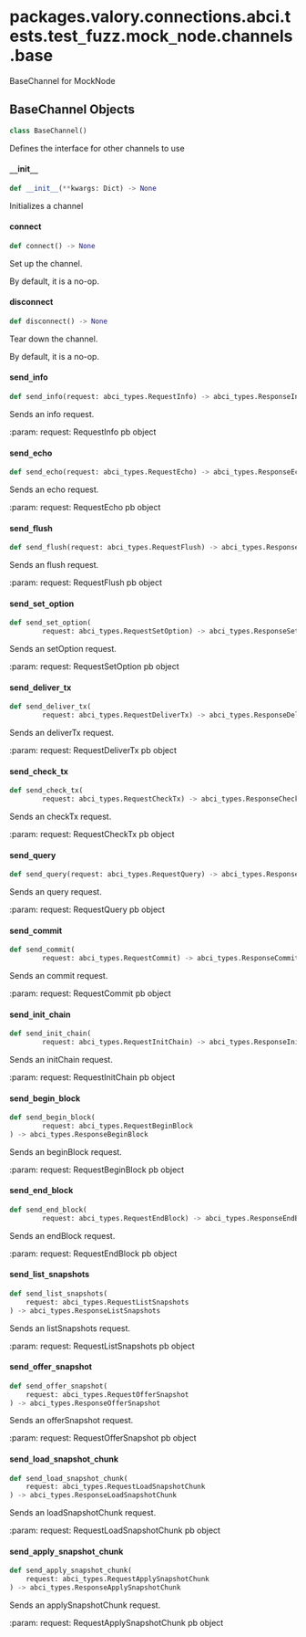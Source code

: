 <a id="packages.valory.connections.abci.tests.test_fuzz.mock_node.channels.base"></a>

# packages.valory.connections.abci.tests.test`_`fuzz.mock`_`node.channels.base

BaseChannel for MockNode

<a id="packages.valory.connections.abci.tests.test_fuzz.mock_node.channels.base.BaseChannel"></a>

## BaseChannel Objects

```python
class BaseChannel()
```

Defines the interface for other channels to use

<a id="packages.valory.connections.abci.tests.test_fuzz.mock_node.channels.base.BaseChannel.__init__"></a>

#### `__`init`__`

```python
def __init__(**kwargs: Dict) -> None
```

Initializes a channel

<a id="packages.valory.connections.abci.tests.test_fuzz.mock_node.channels.base.BaseChannel.connect"></a>

#### connect

```python
def connect() -> None
```

Set up the channel.

By default, it is a no-op.

<a id="packages.valory.connections.abci.tests.test_fuzz.mock_node.channels.base.BaseChannel.disconnect"></a>

#### disconnect

```python
def disconnect() -> None
```

Tear down the channel.

By default, it is a no-op.

<a id="packages.valory.connections.abci.tests.test_fuzz.mock_node.channels.base.BaseChannel.send_info"></a>

#### send`_`info

```python
def send_info(request: abci_types.RequestInfo) -> abci_types.ResponseInfo
```

Sends an info request.

:param: request: RequestInfo pb object


<a id="packages.valory.connections.abci.tests.test_fuzz.mock_node.channels.base.BaseChannel.send_echo"></a>

#### send`_`echo

```python
def send_echo(request: abci_types.RequestEcho) -> abci_types.ResponseEcho
```

Sends an echo request.

:param: request: RequestEcho pb object


<a id="packages.valory.connections.abci.tests.test_fuzz.mock_node.channels.base.BaseChannel.send_flush"></a>

#### send`_`flush

```python
def send_flush(request: abci_types.RequestFlush) -> abci_types.ResponseFlush
```

Sends an flush request.

:param: request: RequestFlush pb object


<a id="packages.valory.connections.abci.tests.test_fuzz.mock_node.channels.base.BaseChannel.send_set_option"></a>

#### send`_`set`_`option

```python
def send_set_option(
        request: abci_types.RequestSetOption) -> abci_types.ResponseSetOption
```

Sends an setOption request.

:param: request: RequestSetOption pb object


<a id="packages.valory.connections.abci.tests.test_fuzz.mock_node.channels.base.BaseChannel.send_deliver_tx"></a>

#### send`_`deliver`_`tx

```python
def send_deliver_tx(
        request: abci_types.RequestDeliverTx) -> abci_types.ResponseDeliverTx
```

Sends an deliverTx request.

:param: request: RequestDeliverTx pb object


<a id="packages.valory.connections.abci.tests.test_fuzz.mock_node.channels.base.BaseChannel.send_check_tx"></a>

#### send`_`check`_`tx

```python
def send_check_tx(
        request: abci_types.RequestCheckTx) -> abci_types.ResponseCheckTx
```

Sends an checkTx request.

:param: request: RequestCheckTx pb object


<a id="packages.valory.connections.abci.tests.test_fuzz.mock_node.channels.base.BaseChannel.send_query"></a>

#### send`_`query

```python
def send_query(request: abci_types.RequestQuery) -> abci_types.ResponseQuery
```

Sends an query request.

:param: request: RequestQuery pb object


<a id="packages.valory.connections.abci.tests.test_fuzz.mock_node.channels.base.BaseChannel.send_commit"></a>

#### send`_`commit

```python
def send_commit(
        request: abci_types.RequestCommit) -> abci_types.ResponseCommit
```

Sends an commit request.

:param: request: RequestCommit pb object


<a id="packages.valory.connections.abci.tests.test_fuzz.mock_node.channels.base.BaseChannel.send_init_chain"></a>

#### send`_`init`_`chain

```python
def send_init_chain(
        request: abci_types.RequestInitChain) -> abci_types.ResponseInitChain
```

Sends an initChain request.

:param: request: RequestInitChain pb object


<a id="packages.valory.connections.abci.tests.test_fuzz.mock_node.channels.base.BaseChannel.send_begin_block"></a>

#### send`_`begin`_`block

```python
def send_begin_block(
        request: abci_types.RequestBeginBlock
) -> abci_types.ResponseBeginBlock
```

Sends an beginBlock request.

:param: request: RequestBeginBlock pb object


<a id="packages.valory.connections.abci.tests.test_fuzz.mock_node.channels.base.BaseChannel.send_end_block"></a>

#### send`_`end`_`block

```python
def send_end_block(
        request: abci_types.RequestEndBlock) -> abci_types.ResponseEndBlock
```

Sends an endBlock request.

:param: request: RequestEndBlock pb object


<a id="packages.valory.connections.abci.tests.test_fuzz.mock_node.channels.base.BaseChannel.send_list_snapshots"></a>

#### send`_`list`_`snapshots

```python
def send_list_snapshots(
    request: abci_types.RequestListSnapshots
) -> abci_types.ResponseListSnapshots
```

Sends an listSnapshots request.

:param: request: RequestListSnapshots pb object


<a id="packages.valory.connections.abci.tests.test_fuzz.mock_node.channels.base.BaseChannel.send_offer_snapshot"></a>

#### send`_`offer`_`snapshot

```python
def send_offer_snapshot(
    request: abci_types.RequestOfferSnapshot
) -> abci_types.ResponseOfferSnapshot
```

Sends an offerSnapshot request.

:param: request: RequestOfferSnapshot pb object


<a id="packages.valory.connections.abci.tests.test_fuzz.mock_node.channels.base.BaseChannel.send_load_snapshot_chunk"></a>

#### send`_`load`_`snapshot`_`chunk

```python
def send_load_snapshot_chunk(
    request: abci_types.RequestLoadSnapshotChunk
) -> abci_types.ResponseLoadSnapshotChunk
```

Sends an loadSnapshotChunk request.

:param: request: RequestLoadSnapshotChunk pb object


<a id="packages.valory.connections.abci.tests.test_fuzz.mock_node.channels.base.BaseChannel.send_apply_snapshot_chunk"></a>

#### send`_`apply`_`snapshot`_`chunk

```python
def send_apply_snapshot_chunk(
    request: abci_types.RequestApplySnapshotChunk
) -> abci_types.ResponseApplySnapshotChunk
```

Sends an applySnapshotChunk request.

:param: request: RequestApplySnapshotChunk pb object


